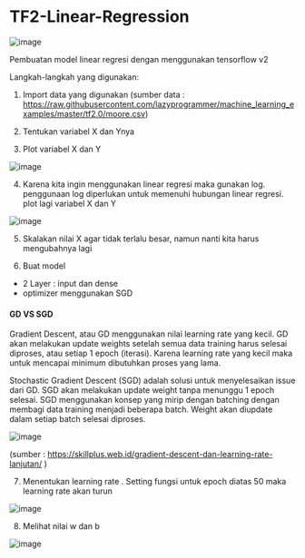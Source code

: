# TF2-Linear-Regression

![image](https://user-images.githubusercontent.com/87703066/180495303-191ac0f5-7278-498a-b0ff-799a614105ac.png)


Pembuatan model linear regresi dengan menggunakan tensorflow v2

Langkah-langkah yang digunakan:

1. Import data yang digunakan (sumber data : https://raw.githubusercontent.com/lazyprogrammer/machine_learning_examples/master/tf2.0/moore.csv)

2. Tentukan variabel X dan Ynya

3. Plot variabel X dan Y

![image](https://user-images.githubusercontent.com/87703066/180458067-759fef88-18a9-4be0-bb03-d81e29d2f059.png)

4. Karena kita ingin menggunakan linear regresi maka gunakan log. penggunaan log diperlukan untuk memenuhi hubungan linear regresi. plot lagi variabel X dan Y

![image](https://user-images.githubusercontent.com/87703066/180458372-c8bbd29a-1072-4e08-911f-6888aa35a125.png)

5. Skalakan nilai X agar tidak terlalu besar, namun nanti kita harus mengubahnya lagi

6. Buat model
- 2 Layer : input dan dense 
- optimizer menggunakan SGD

#### GD VS SGD

Gradient Descent, atau GD menggunakan nilai learning rate yang kecil. GD akan melakukan update weights setelah semua data training harus selesai diproses, atau setiap 1 epoch (iterasi). Karena learning rate yang kecil maka untuk mencapai minimum dibutuhkan proses yang lama.

Stochastic Gradient Descent (SGD) adalah solusi untuk menyelesaikan issue dari GD. SGD akan melakukan update weight tanpa menunggu 1 epoch selesai. SGD menggunakan konsep yang mirip dengan batching dengan membagi data training menjadi beberapa batch. Weight akan diupdate dalam setiap batch selesai diproses.

![image](https://user-images.githubusercontent.com/87703066/180459459-a54a43a4-a595-4a8f-b9da-acad999e1152.png)

(sumber : https://skillplus.web.id/gradient-descent-dan-learning-rate-lanjutan/ )


7. Menentukan learning rate . Setting fungsi untuk epoch diatas 50 maka learning rate akan turun

![image](https://user-images.githubusercontent.com/87703066/180460759-561f88ee-e260-4c53-b739-5d51436aa34d.png)

8. Melihat nilai w dan b

![image](https://user-images.githubusercontent.com/87703066/180461154-86a14b09-454c-4e02-b3fa-3f4ee252e6af.png)


